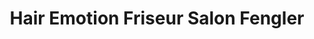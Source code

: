 ---
title: "Hair Emotion Friseur Salon Fengler"
url: /gelsenkirchen/hair-emotion-friseur-salon-fengler/
shop: Friseur
---